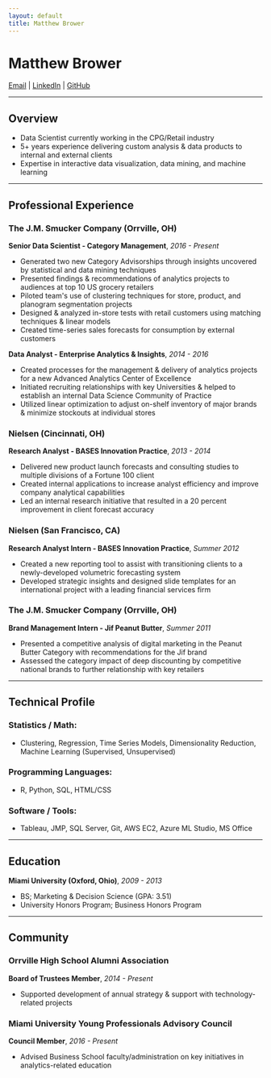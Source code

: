 ```yaml
---
layout: default
title: Matthew Brower
---
```

Matthew Brower
==================
<div id="webaddress">
<a href="mailto:matthew.a.brower@gmail.com">Email</a>
| <a href="https://www.linkedin.com/in/matthewabrower">LinkedIn</a>
| <a href="https://github.com/matthewbrower">GitHub</a>
</div>

---

## Overview
- Data Scientist currently working in the CPG/Retail industry
- 5+ years experience delivering custom analysis & data products to internal and external clients 
- Expertise in interactive data visualization, data mining, and machine learning

***

## Professional Experience

### The J.M. Smucker Company (Orrville, OH)
__Senior Data Scientist - Category Management__, _2016 - Present_
- Generated two new Category Advisorships through insights uncovered by statistical and data mining techniques
- Presented findings & recommendations of analytics projects to audiences at top 10 US grocery retailers
- Piloted team's use of clustering techniques for store, product, and planogram segmentation projects
- Designed & analyzed in-store tests with retail customers using matching techniques & linear models
- Created time-series sales forecasts for consumption by external customers

__Data Analyst - Enterprise Analytics & Insights__, _2014 - 2016_
- Created processes for the management & delivery of analytics projects for a new Advanced Analytics Center of Excellence
- Initiated recruiting relationships with key Universities & helped to establish an internal Data Science Community of Practice
- Utilized linear optimization to adjust on-shelf inventory of major brands & minimize stockouts at individual stores

### Nielsen (Cincinnati, OH)
__Research Analyst - BASES Innovation Practice__, _2013 - 2014_

- Delivered new product launch forecasts and consulting studies to multiple divisions of a Fortune 100 client
- Created internal applications to increase analyst efficiency and improve company analytical capabilities
- Led an internal research initiative that resulted in a 20 percent improvement in client forecast accuracy

### Nielsen (San Francisco, CA)
__Research Analyst Intern - BASES Innovation Practice__, _Summer 2012_

- Created a new reporting tool to assist with transitioning clients to a newly-developed volumetric forecasting system
- Developed strategic insights and designed slide templates for an international project with a leading financial services firm

### The J.M. Smucker Company (Orrville, OH)
__Brand Management Intern - Jif Peanut Butter__, _Summer 2011_

- Presented a competitive analysis of digital marketing in the Peanut Butter Category with recommendations for the Jif brand
- Assessed the category impact of deep discounting by competitive national brands to further relationship with key retailers

___

## Technical Profile

### Statistics / Math:
- Clustering, Regression, Time Series Models, Dimensionality Reduction, Machine Learning (Supervised, Unsupervised)

### Programming Languages:

- R, Python, SQL, HTML/CSS

### Software / Tools:

- Tableau, JMP, SQL Server, Git, AWS EC2, Azure ML Studio, MS Office

___

## Education
__Miami University (Oxford, Ohio)__, _2009 - 2013_

- BS; Marketing & Decision Science (GPA: 3.51)
- University Honors Program; Business Honors Program

___

## Community
### Orrville High School Alumni Association
__Board of Trustees Member__, _2014 - Present_

- Supported development of annual strategy & support with technology-related projects

### Miami University Young Professionals Advisory Council
__Council Member__, _2016 - Present_

- Advised Business School faculty/administration on key initiatives in analytics-related education

<!-- ### Footer

Last updated: October 2017 -->

